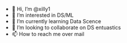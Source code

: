 - 👋 Hi, I’m @xilly1
- 👀 I’m interested in DS/ML
- 🌱 I’m currently learning Data Scence
- 💞️ I’m looking to collaborate on DS entuastics
- 📫 How to reach me over mail

<!---
xilly1/xilly1 is a ✨ special ✨ repository because its `README.md` (this file) appears on your GitHub profile.
You can click the Preview link to take a look at your changes.
--->

